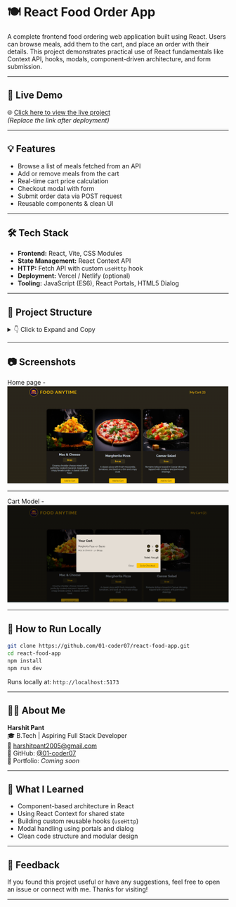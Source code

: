 # 🍽️ React Food Order App

A complete frontend food ordering web application built using React. Users can browse meals, add them to the cart, and place an order with their details. This project demonstrates practical use of React fundamentals like Context API, hooks, modals, component-driven architecture, and form submission.

---

## 🚀 Live Demo

🌐 [Click here to view the live project](https://your-live-link.vercel.app)  
_(Replace the link after deployment)_

---

## 💡 Features

- Browse a list of meals fetched from an API
- Add or remove meals from the cart
- Real-time cart price calculation
- Checkout modal with form
- Submit order data via POST request
- Reusable components & clean UI

---

## 🛠️ Tech Stack

- **Frontend:** React, Vite, CSS Modules
- **State Management:** React Context API
- **HTTP:** Fetch API with custom `useHttp` hook
- **Deployment:** Vercel / Netlify (optional)
- **Tooling:** JavaScript (ES6), React Portals, HTML5 Dialog

---

## 📁 Project Structure

<details>
  <summary>👇 Click to Expand and Copy</summary>

  <pre>

📦 src/
 ┣ 📂components/
 ┃ ┣ 📜Meals.jsx
 ┃ ┣ 📜Cart.jsx
 ┃ ┣ 📜Checkout.jsx
 ┃ ┗ 📂UI/
 ┃   ┣ 📜Modal.jsx
 ┃   ┣ 📜Button.jsx
 ┃   ┗ 📜Input.jsx
 ┣ 📂store/
 ┃ ┣ 📜CartContext.jsx
 ┃ ┗ 📜UserProgressContext.jsx
 ┣ 📂hooks/
 ┃ ┗ 📜useHttp.js

  </pre>
</details>

---

## 📷 Screenshots

Home page -![Home Page](./src/assets/home.png) 

---


Cart Model - ![Cart Modal](./src/assets/cart.png)


---

## 🧪 How to Run Locally

```bash
git clone https://github.com/01-coder07/react-food-app.git
cd react-food-app
npm install
npm run dev
```

Runs locally at: `http://localhost:5173`

---

## 🙋‍♂️ About Me

**Harshit Pant**  
🎓 B.Tech | Aspiring Full Stack Developer  
📧 [harshitpant2005@gmail.com](mailto:harshitpant2005@gmail.com)  
🔗 GitHub: [@01-coder07](https://github.com/01-coder07)  
🌟 Portfolio: _Coming soon_

---

## 📝 What I Learned

- Component-based architecture in React
- Using React Context for shared state
- Building custom reusable hooks (`useHttp`)
- Modal handling using portals and dialog
- Clean code structure and modular design

---

## 🌟 Feedback

If you found this project useful or have any suggestions, feel free to open an issue or connect with me. Thanks for visiting!

---

